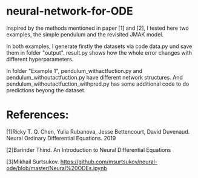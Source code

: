 # neural-network-for-ODE

Inspired by the methods mentioned in paper [1] and [2], I tested here two examples, the simple pendulum and the revisited JMAK model.

In both examples, I generate firstly the datasets via code data.py und save them in folder "output". result.py shows how the whole error changes with different hyperparameters.

In folder "Example 1", pendulum_withactfuction.py and pendulum_withoutactfuction.py have different network structures. And pendulum_withoutactfuction_withpred.py has some additional code to do predictions beyong the dataset.

# References:
[1]Ricky T. Q. Chen, Yulia Rubanova, Jesse Bettencourt, David Duvenaud. Neural Ordinary Differential Equations. 2019

[2]Barinder Thind. An Introduction to Neural Differential Equations

[3]Mikhail Surtsukov. https://github.com/msurtsukov/neural-ode/blob/master/Neural%20ODEs.ipynb
